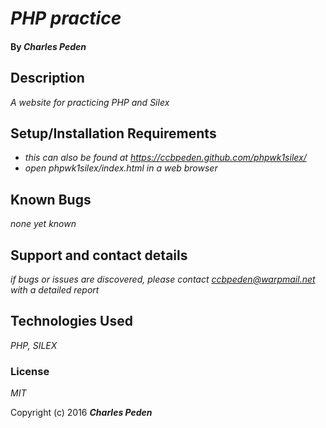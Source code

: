 # _PHP practice_

#### By _**Charles Peden**_

## Description

_A website for practicing PHP and Silex_

## Setup/Installation Requirements

* _this can also be found at https://ccbpeden.github.com/phpwk1silex/_
* _open phpwk1silex/index.html in a web browser_

## Known Bugs

_none yet known_

## Support and contact details

_if bugs or issues are discovered, please contact ccbpeden@warpmail.net with a detailed report_

## Technologies Used

_PHP, SILEX_

### License

*MIT*

Copyright (c) 2016 **_Charles Peden_**
